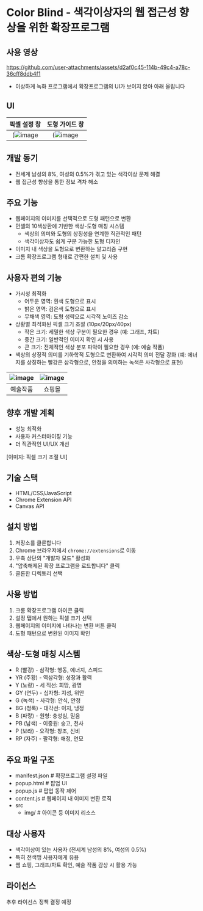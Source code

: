 # Color Blind - 색각이상자의 웹 접근성 향상을 위한 확장프로그램

## 사용 영상


https://github.com/user-attachments/assets/d2af0c45-114b-49c4-a78c-36cff8ddb4f1
- 이상하게 녹화 프로그램에서 확장프로그램의 UI가 보이지 않아 아래 올립니다

## UI
| 픽셀 설정 창 | 도형 가이드 창 |
|:---:|:---:|
| (![image](https://github.com/user-attachments/assets/fd500a17-4520-464e-bd4b-69ab88a2bb03) | (![image](https://github.com/user-attachments/assets/0e018099-7c09-402e-a8e1-fc4109eb9307) |


## 개발 동기
- 전세계 남성의 8%, 여성의 0.5%가 겪고 있는 색각이상 문제 해결
- 웹 접근성 향상을 통한 정보 격차 해소

## 주요 기능
- 웹페이지의 이미지를 선택적으로 도형 패턴으로 변환
- 먼셀의 10색상환에 기반한 색상-도형 매칭 시스템
  - 색상의 의미와 도형의 상징성을 연계한 직관적인 패턴
  - 색각이상자도 쉽게 구분 가능한 도형 디자인
- 이미지 내 색상을 도형으로 변환하는 알고리즘 구현
- 크롬 확장프로그램 형태로 간편한 설치 및 사용

## 사용자 편의 기능
- 가시성 최적화
  - 어두운 영역: 흰색 도형으로 표시
  - 밝은 영역: 검은색 도형으로 표시
  - 무채색 영역: 도형 생략으로 시각적 노이즈 감소
- 상황별 최적화된 픽셀 크기 조절 (10px/20px/40px)
  - 작은 크기: 세밀한 색상 구분이 필요한 경우 (예: 그래프, 차트)
  - 중간 크기: 일반적인 이미지 확인 시 사용
  - 큰 크기: 전체적인 색상 분포 파악이 필요한 경우 (예: 예술 작품)
- 색상의 상징적 의미를 기하학적 도형으로 변환하여 시각적 의미 전달 강화
  (예: 에너지를 상징하는 빨강은 삼각형으로, 안정을 의미하는 녹색은 사각형으로 표현)
    
| ![image](https://github.com/user-attachments/assets/27142ca6-93d4-4a48-85aa-9350e6e55975) | ![image](https://github.com/user-attachments/assets/28bc0d93-7b3c-4b0c-af70-e4b2d265e61d) |
|:---:|:---:|
| 예술작품 | 쇼핑몰 |


## 향후 개발 계획
- 성능 최적화
- 사용자 커스터마이징 기능
- 더 직관적인 UI/UX 개선

[이미지: 픽셀 크기 조절 UI]

## 기술 스택
- HTML/CSS/JavaScript
- Chrome Extension API
- Canvas API

## 설치 방법
1. 저장소를 클론합니다
2. Chrome 브라우저에서 `chrome://extensions`로 이동
3. 우측 상단의 "개발자 모드" 활성화
4. "압축해제된 확장 프로그램을 로드합니다" 클릭
5. 클론한 디렉토리 선택

## 사용 방법
1. 크롬 확장프로그램 아이콘 클릭
2. 설정 탭에서 원하는 픽셀 크기 선택
3. 웹페이지의 이미지에 나타나는 변환 버튼 클릭
4. 도형 패턴으로 변환된 이미지 확인

## 색상-도형 매칭 시스템
- R (빨강) - 삼각형: 행동, 에너지, 스피드
- YR (주황) - 역삼각형: 성장과 활력
- Y (노랑) - 세 직선: 희망, 광명
- GY (연두) - 십자형: 지성, 위안
- G (녹색) - 사각형: 안식, 안정
- BG (청록) - 대각선: 이지, 냉정
- B (파랑) - 원형: 충성심, 믿음
- PB (남색) - 이중원: 숭고, 천사
- P (보라) - 오각형: 창조, 신비
- RP (자주) - 팔각형: 애정, 연모

## 주요 파일 구조
- manifest.json        # 확장프로그램 설정 파일
- popup.html          # 팝업 UI
- popup.js            # 팝업 동작 제어
- content.js          # 웹페이지 내 이미지 변환 로직
- src
  - img/           # 아이콘 등 이미지 리소스

## 대상 사용자
- 색각이상이 있는 사용자 (전세계 남성의 8%, 여성의 0.5%)
- 특히 전색맹 사용자에게 유용
- 웹 쇼핑, 그래프/차트 확인, 예술 작품 감상 시 활용 가능

## 라이선스
추후 라이선스 정책 결정 예정
